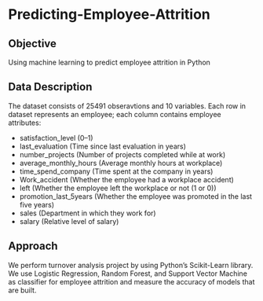 # Predicting-Employee-Attrition

## Objective
Using machine learning to predict employee attrition in Python

## Data Description 
The dataset consists of 25491 obseravtions and 10 variables. Each row in dataset represents an employee; each column contains employee attributes:

* satisfaction_level (0–1)
* last_evaluation (Time since last evaluation in years)
* number_projects (Number of projects completed while at work)
* average_monthly_hours (Average monthly hours at workplace)
* time_spend_company (Time spent at the company in years)
* Work_accident (Whether the employee had a workplace accident)
* left (Whether the employee left the workplace or not (1 or 0))
* promotion_last_5years (Whether the employee was promoted in the last five years)
* sales (Department in which they work for)
* salary (Relative level of salary)

## Approach
We perform turnover analysis project by using Python’s Scikit-Learn library. We use Logistic Regression, Random Forest, and Support Vector Machine as classifier for employee attrition and measure the accuracy of models that are built.
